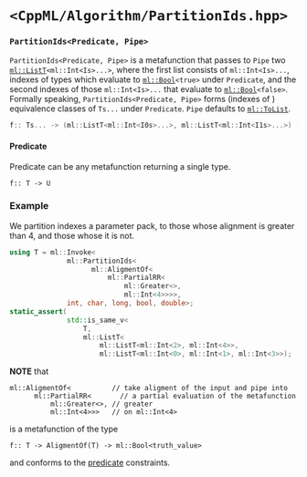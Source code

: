 # `<CppML/Algorithm/PartitionIds.hpp>`

### `PartitionIds<Predicate, Pipe>`

`PartitionIds<Predicate, Pipe>` is a metafunction that passes to `Pipe` two [`ml::ListT`](../Vocabulary/List.md)`<ml::Int<Is>...>`, where the first list consists of `ml::Int<Is>...`, indexes of types which evaluate to [`ml::Bool`](../Vocabulary/Value.md)`<true>` under `Predicate`, and the second indexes of those `ml::Int<Is>...` that evaluate to [`ml::Bool`](../Vocabulary/Value.md)`<false>`. Formally speaking, `PartitionIds<Predicate, Pipe>` forms (indexes of ) equivalence classes of `Ts...` under `Predicate`. `Pipe` defaults to [`ml::ToList`](../Functional/ToList.md).

```c++
f:: Ts... -> (ml::ListT<ml::Int<I0s>...>, ml::ListT<ml::Int<I1s>...>) -> ResultOf(Pipe)
```

#### Predicate

Predicate can be any metafunction returning a single type.
```
f:: T -> U
```

### Example

We partition indexes a parameter pack, to those whose alignment is greater than 4, and those whose it is not.
```c++
using T = ml::Invoke<
              ml::PartitionIds<
                    ml::AligmentOf<
                        ml::PartialRR<
                            ml::Greater<>,
                            ml::Int<4>>>>,
              int, char, long, bool, double>;
static_assert(
              std::is_same_v<
                  T,
                  ml::ListT<
                      ml::ListT<ml::Int<2>, ml::Int<4>>,
                      ml::ListT<ml::Int<0>, ml::Int<1>, ml::Int<3>>);
```
**NOTE** that
```
ml::AligmentOf<          // take aligment of the input and pipe into
      ml::PartialRR<       // a partial evaluation of the metafunction
          ml::Greater<>, // greater
          ml::Int<4>>>   // on ml::Int<4>
```
is a metafunction of the type
```
f:: T -> AligmentOf(T) -> ml::Bool<truth_value>
```
and conforms to the [predicate](#predicate) constraints.
